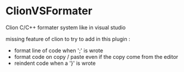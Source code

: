 # ClionVSFormater
Clion C/C++ formater system like in visual studio

missing feature of clion to try to add in this plugin :

* format line of code when ';' is wrote
* format code on copy / paste even if the copy come from the editor
* reindent code when a '}' is wrote
